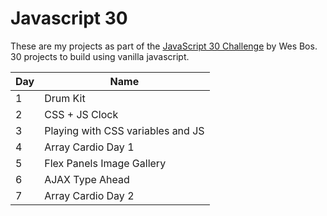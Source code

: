 # Javascript 30

These are my projects as part of the [JavaScript 30 Challenge](https://javascript30.com/) by Wes Bos. 30 projects to build using vanilla javascript.

Day | Name
--- | --- 
1 |  Drum Kit
2 | CSS + JS Clock
3 | Playing with CSS variables and JS
4 | Array Cardio Day 1
5 | Flex Panels Image Gallery
6 | AJAX Type Ahead
7 | Array Cardio Day 2